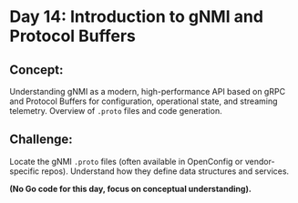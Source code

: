 
# **Day 14: Introduction to gNMI and Protocol Buffers**

## **Concept:** 
Understanding gNMI as a modern, high-performance API based on gRPC and Protocol Buffers for configuration, operational state, and streaming telemetry. Overview of `.proto` files and code generation.

## **Challenge:** 
Locate the gNMI `.proto` files (often available in OpenConfig or vendor-specific repos). Understand how they define data structures and services. 

**(No Go code for this day, focus on conceptual understanding).**

